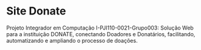 # Site Donate 
Projeto Integrador em Computação I-PJI110-0021-Grupo003: Solução Web para a instituição DONATE, conectando Doadores e Donatários, facilitando, automatizando e ampliando o processo de doações.
